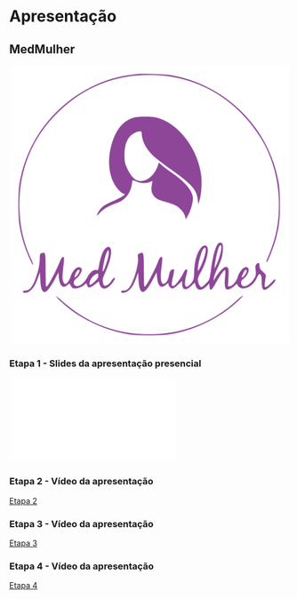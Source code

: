 # Apresentação

## MedMulher

![logo](img/Logo-rosa.png)

###

### Etapa 1 - Slides da apresentação presencial
[![Etapa 1](/docs/MedMulherPDF.pdf)](https://github.com/ICEI-PUC-Minas-PMV-ADS/pmv-ads-2023-2-e4-proj-dad-t2-medmulher/blob/main/docs/MedMulherPDF.pdf)

### Etapa 2 - Vídeo da apresentação
<a href="https://drive.google.com/file/d/1xi5p7VmvNU8rS8FuBYwijHCSz_V0wGBH/view?usp=drive_link"> Etapa 2</a>

### Etapa 3 - Vídeo da apresentação
<a href="https://drive.google.com/file/d/1Ghr_QICtNaLyS6RPfUf2HX7ZDqQy4o7q/view?usp=drive_link"> Etapa 3</a>

### Etapa 4 - Vídeo da apresentação
<a href="https://drive.google.com/file/d/1_ENIMgBbS9ShBcH5exVmrC-qOR6G4ZWz/view?usp=drive_link"> Etapa 4</a>

